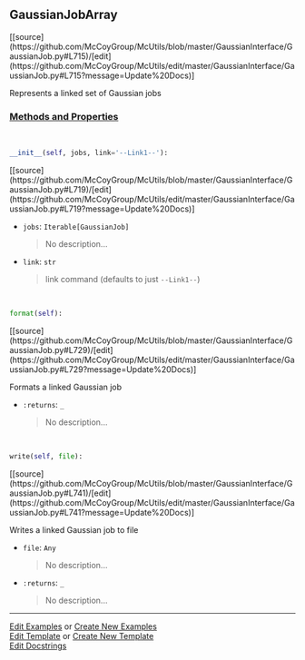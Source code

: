 ## <a id="McUtils.GaussianInterface.GaussianJob.GaussianJobArray">GaussianJobArray</a> 
<div class="docs-source-link" markdown="1">
[[source](https://github.com/McCoyGroup/McUtils/blob/master/GaussianInterface/GaussianJob.py#L715)/[edit](https://github.com/McCoyGroup/McUtils/edit/master/GaussianInterface/GaussianJob.py#L715?message=Update%20Docs)]
</div>

Represents a linked set of Gaussian jobs

<div class="collapsible-section">
 <div class="collapsible-section collapsible-section-header" markdown="1">
 
### <a class="collapse-link" data-toggle="collapse" href="#methods">Methods and Properties</a> <a class="float-right" data-toggle="collapse" href="#methods"><i class="fa fa-chevron-down"></i></a>

 </div>
 <div class="collapsible-section collapsible-section-body collapse" id="methods" markdown="1">

<a id="McUtils.GaussianInterface.GaussianJob.GaussianJobArray.__init__" class="docs-object-method">&nbsp;</a> 
```python
__init__(self, jobs, link='--Link1--'): 
```
<div class="docs-source-link" markdown="1">
[[source](https://github.com/McCoyGroup/McUtils/blob/master/GaussianInterface/GaussianJob.py#L719)/[edit](https://github.com/McCoyGroup/McUtils/edit/master/GaussianInterface/GaussianJob.py#L719?message=Update%20Docs)]
</div>


- `jobs`: `Iterable[GaussianJob]`
    >No description...
- `link`: `str`
    >link command (defaults to just `--Link1--`)

<a id="McUtils.GaussianInterface.GaussianJob.GaussianJobArray.format" class="docs-object-method">&nbsp;</a> 
```python
format(self): 
```
<div class="docs-source-link" markdown="1">
[[source](https://github.com/McCoyGroup/McUtils/blob/master/GaussianInterface/GaussianJob.py#L729)/[edit](https://github.com/McCoyGroup/McUtils/edit/master/GaussianInterface/GaussianJob.py#L729?message=Update%20Docs)]
</div>

Formats a linked Gaussian job
- `:returns`: `_`
    >No description...

<a id="McUtils.GaussianInterface.GaussianJob.GaussianJobArray.write" class="docs-object-method">&nbsp;</a> 
```python
write(self, file): 
```
<div class="docs-source-link" markdown="1">
[[source](https://github.com/McCoyGroup/McUtils/blob/master/GaussianInterface/GaussianJob.py#L741)/[edit](https://github.com/McCoyGroup/McUtils/edit/master/GaussianInterface/GaussianJob.py#L741?message=Update%20Docs)]
</div>

Writes a linked Gaussian job to file
- `file`: `Any`
    >No description...
- `:returns`: `_`
    >No description...

 </div>
</div>




___

[Edit Examples](https://github.com/McCoyGroup/McUtils/edit/gh-pages/ci/examples/McUtils/GaussianInterface/GaussianJob/GaussianJobArray.md) or 
[Create New Examples](https://github.com/McCoyGroup/McUtils/new/gh-pages/?filename=ci/examples/McUtils/GaussianInterface/GaussianJob/GaussianJobArray.md) <br/>
[Edit Template](https://github.com/McCoyGroup/McUtils/edit/gh-pages/ci/docs/McUtils/GaussianInterface/GaussianJob/GaussianJobArray.md) or 
[Create New Template](https://github.com/McCoyGroup/McUtils/new/gh-pages/?filename=ci/docs/templates/McUtils/GaussianInterface/GaussianJob/GaussianJobArray.md) <br/>
[Edit Docstrings](https://github.com/McCoyGroup/McUtils/edit/master/GaussianInterface/GaussianJob.py#L715?message=Update%20Docs)